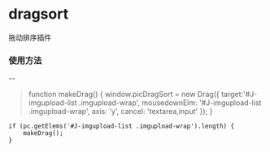 # dragsort
拖动排序插件

### 使用方法
--
> function makeDrag() {
	    window.picDragSort = new Drag({
	      target:'#J-imgupload-list .imgupload-wrap',
	      mousedownElm: '#J-imgupload-list .imgupload-wrap',
	      axis: 'y',
	      cancel: 'textarea,input'
	    });
	}
	
	if (pc.getElems('#J-imgupload-list .imgupload-wrap').length) {
	    makeDrag();
	}

